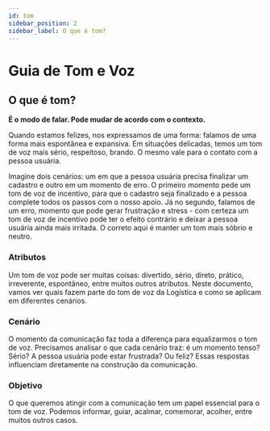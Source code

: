 ```yaml
---
id: tom
sidebar_position: 2
sidebar_label: O que é tom?
---
```


# Guia de Tom e Voz

## O que é tom?

**É o modo de falar. Pode mudar de acordo com o contexto.**

Quando estamos felizes, nos expressamos de uma forma: falamos de uma forma mais espontânea e expansiva. Em situações delicadas, temos um tom de voz mais sério, respeitoso, brando. O mesmo vale para o contato com a pessoa usuária.

Imagine dois cenários: um em que a pessoa usuária precisa finalizar um cadastro e outro em um momento de erro. O primeiro momento pede um tom de voz de incentivo, para que o cadastro seja finalizado e a pessoa complete todos os passos com o nosso apoio. Já no segundo, falamos de um erro, momento que pode gerar frustração e stress - com certeza um tom de voz de incentivo pode ter o efeito contrário e deixar a pessoa usuária ainda mais irritada. O correto aqui é manter um tom mais sóbrio e neutro.

### Atributos

Um tom de voz pode ser muitas coisas: divertido, sério, direto, prático, irreverente, espontâneo, entre muitos outros atributos. Neste documento, vamos ver quais fazem parte do tom de voz da Logística e como se aplicam em diferentes cenários.

### Cenário

O momento da comunicação faz toda a diferença para equalizarmos o tom de voz. Precisamos analisar o que cada cenário traz: é um momento tenso? Sério? A pessoa usuária pode estar frustrada? Ou feliz? Essas respostas influenciam diretamente na construção da comunicação.

### Objetivo

O que queremos atingir com a comunicação tem um papel essencial para o tom de voz. Podemos informar, guiar, acalmar, comemorar, acolher, entre muitos outros casos.
